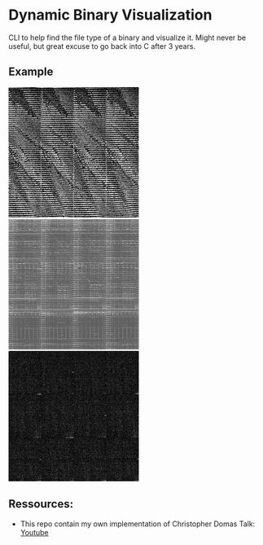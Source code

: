 # Dynamic Binary Visualization

CLI to help find the file type of a binary and visualize it.
Might never be useful, but great excuse to go back into C after 3 years.

## Example
<img title="Bitmap" alt="Bitmap output" src="/examples/bmp.png">
<img title="x86" alt="x86 output" src="/examples/x86.png">
<img title="PNG" alt="png output" src="/examples/png.png">

## Ressources:
- This repo contain my own implementation of Christopher Domas Talk: [Youtube](https://www.youtube.com/watch?v=C8--cXwuuFQ)
